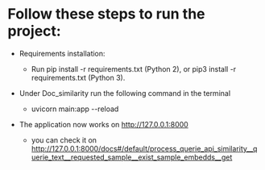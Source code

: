 # Follow these steps to run the project:


* Requirements installation:
    * Run pip install -r requirements.txt (Python 2), or pip3 install -r requirements.txt (Python 3).

* Under Doc_similarity run the following command in the terminal
    * uvicorn main:app --reload

* The application now works on http://127.0.0.1:8000
    * you can check it on http://127.0.0.1:8000/docs#/default/process_querie_api_similarity__querie_text__requested_sample__exist_sample_embedds__get